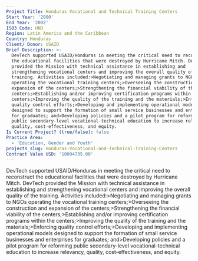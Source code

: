 ```yaml
---
Project Title: Honduras Vocational and Technical Training Centers
Start Year: '2000'
End Year: '2002'
ISO3 Code: HND
Region: Latin America and the Caribbean
Country: Honduras
Client/ Donor: USAID
Brief Description: >-
  DevTech supported USAID/Honduras in meeting the critical need to reconstruct
  the educational facilities that were destroyed by Hurricane Mitch. DevTech
  provided the Mission with technical assistance in establishing and
  strengthening vocational centers and improving the overall quality of the
  training. Activities included:>Negotiating and managing grants to NGOs
  operating the vocational training centers;>Overseeing the construction and
  expansion of the centers;>Strengthening the financial viability of the
  centers;>Establishing and/or improving certification programs within the
  centers;>Improving the quality of the training and the materials;>Enforcing
  quality control efforts;>Developing and implementing operational models
  designed to support the formation of small service businesses and enterprises
  for graduates; and>Developing policies and a pilot program for reforming
  public secondary-level vocational-technical education to increase relevancy,
  quality, cost-effectiveness, and equity.
Is Current Project? (true/false): false
Practice Area:
  - 'Education, Gender and Youth'
projects_slug: Honduras-Vocational-and-Technical-Training-Centers
Contract Value USD: '10094735.00'
---
```

DevTech supported USAID/Honduras in meeting the critical need to reconstruct the educational facilities that were destroyed by Hurricane Mitch. DevTech provided the Mission with technical assistance in establishing and strengthening vocational centers and improving the overall quality of the training. Activities included:>Negotiating and managing grants to NGOs operating the vocational training centers;>Overseeing the construction and expansion of the centers;>Strengthening the financial viability of the centers;>Establishing and/or improving certification programs within the centers;>Improving the quality of the training and the materials;>Enforcing quality control efforts;>Developing and implementing operational models designed to support the formation of small service businesses and enterprises for graduates; and>Developing policies and a pilot program for reforming public secondary-level vocational-technical education to increase relevancy, quality, cost-effectiveness, and equity.